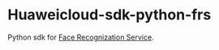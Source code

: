 # Huaweicloud-sdk-python-frs
Python sdk for [Face Recognization Service](https://www.huaweicloud.com/product/face.html).